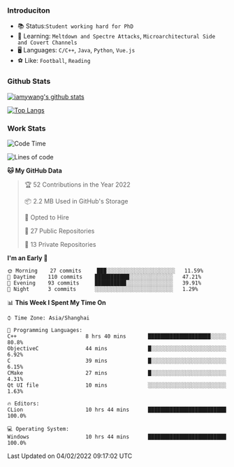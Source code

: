 ### Introduciton

- 📚 Status:`Student working hard for PhD`
- 🔎 Learning: `Meltdown and Spectre Attacks`, `Microarchitectural Side and Covert Channels`
- 🖥️ Languages: `C/C++`, `Java`, `Python`, `Vue.js`
- ⚽ Like: `Football`, `Reading`

### Github Stats

[![iamywang's github stats](https://github-readme-stats.vercel.app/api?username=iamywang&count_private=true&show_icons=true)]()

[![Top Langs](https://github-readme-stats.vercel.app/api/top-langs/?username=iamywang&layout=compact)]()

### Work Stats

<!--START_SECTION:waka-->
![Code Time](http://img.shields.io/badge/Code%20Time-94%20hrs%2025%20mins-blue)

![Lines of code](https://img.shields.io/badge/From%20Hello%20World%20I%27ve%20Written-537%20Thousand%20lines%20of%20code-blue)

**🐱 My GitHub Data** 

> 🏆 52 Contributions in the Year 2022
 > 
> 📦 2.2 MB Used in GitHub's Storage 
 > 
> 💼 Opted to Hire
 > 
> 📜 27 Public Repositories 
 > 
> 🔑 13 Private Repositories  
 > 
**I'm an Early 🐤** 

```text
🌞 Morning    27 commits     ███░░░░░░░░░░░░░░░░░░░░░░   11.59% 
🌆 Daytime    110 commits    ███████████░░░░░░░░░░░░░░   47.21% 
🌃 Evening    93 commits     ██████████░░░░░░░░░░░░░░░   39.91% 
🌙 Night      3 commits      ░░░░░░░░░░░░░░░░░░░░░░░░░   1.29%

```


📊 **This Week I Spent My Time On** 

```text
⌚︎ Time Zone: Asia/Shanghai

💬 Programming Languages: 
C++                      8 hrs 40 mins       ████████████████████░░░░░   80.8% 
ObjectiveC               44 mins             █░░░░░░░░░░░░░░░░░░░░░░░░   6.92% 
C                        39 mins             █░░░░░░░░░░░░░░░░░░░░░░░░   6.15% 
CMake                    27 mins             █░░░░░░░░░░░░░░░░░░░░░░░░   4.31% 
Qt UI file               10 mins             ░░░░░░░░░░░░░░░░░░░░░░░░░   1.63%

🔥 Editors: 
CLion                    10 hrs 44 mins      █████████████████████████   100.0%

💻 Operating System: 
Windows                  10 hrs 44 mins      █████████████████████████   100.0%

```


 Last Updated on 04/02/2022 09:17:02 UTC
<!--END_SECTION:waka-->
